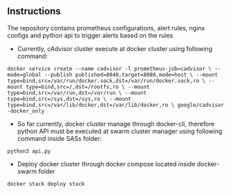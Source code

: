 
## Instructions
The repository contains prometheus configurations, alert rules, nginx configs and python api to trigger alerts based on the rules  

* Currently,  cAdvisor cluster execute at docker cluster using following command:

`docker service create --name cadvisor -l prometheus-job=cadvisor \
--mode=global --publish published=8040,target=8080,mode=host \
--mount type=bind,src=/var/run/docker.sock,dst=/var/run/docker.sock,ro \
--mount type=bind,src=/,dst=/rootfs,ro \
--mount type=bind,src=/var/run,dst=/var/run \
--mount type=bind,src=/sys,dst=/sys,ro \
--mount type=bind,src=/var/lib/docker,dst=/var/lib/docker,ro \
google/cadvisor -docker_only`

* So far currently, docker cluster manage through docker-cli, therefore python API must be executed at swarm cluster manager using following command inside SASs folder:

`python3 api.py`

* Deploy docker cluster through docker compose located inside docker-swarm folder

`docker stack deploy stack`
